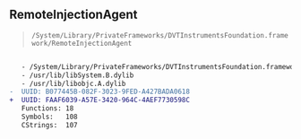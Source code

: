 ## RemoteInjectionAgent

> `/System/Library/PrivateFrameworks/DVTInstrumentsFoundation.framework/RemoteInjectionAgent`

```diff

   - /System/Library/PrivateFrameworks/DVTInstrumentsFoundation.framework/libRemoteInjectionPayload.dylib
   - /usr/lib/libSystem.B.dylib
   - /usr/lib/libobjc.A.dylib
-  UUID: B077445B-082F-3023-9FED-A427BADA0618
+  UUID: FAAF6039-A57E-3420-964C-4AEF7730598C
   Functions: 18
   Symbols:   108
   CStrings:  107

```
